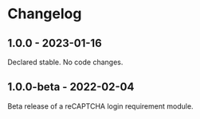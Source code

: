 # Changelog

## 1.0.0 - 2023-01-16

Declared stable. No code changes.

## 1.0.0-beta - 2022-02-04

Beta release of a reCAPTCHA login requirement module.
